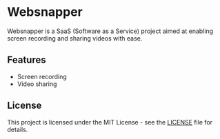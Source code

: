 # Websnapper

Websnapper is a SaaS (Software as a Service) project aimed at enabling screen recording and sharing videos with ease.

## Features
- Screen recording
- Video sharing

## License
This project is licensed under the MIT License - see the [LICENSE](LICENSE.md ) file for details.

